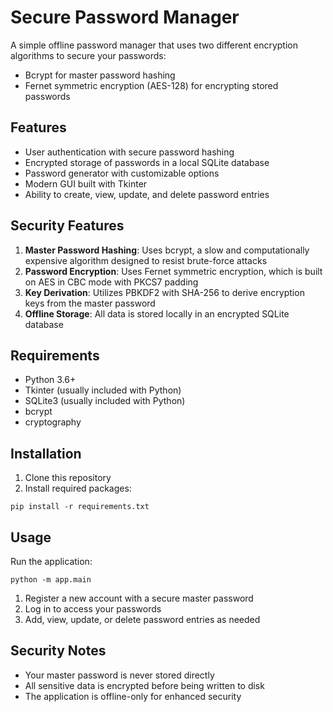 # Secure Password Manager

A simple offline password manager that uses two different encryption algorithms to secure your passwords:
- Bcrypt for master password hashing
- Fernet symmetric encryption (AES-128) for encrypting stored passwords

## Features

- User authentication with secure password hashing
- Encrypted storage of passwords in a local SQLite database
- Password generator with customizable options
- Modern GUI built with Tkinter
- Ability to create, view, update, and delete password entries

## Security Features

1. **Master Password Hashing**: Uses bcrypt, a slow and computationally expensive algorithm designed to resist brute-force attacks
2. **Password Encryption**: Uses Fernet symmetric encryption, which is built on AES in CBC mode with PKCS7 padding
3. **Key Derivation**: Utilizes PBKDF2 with SHA-256 to derive encryption keys from the master password
4. **Offline Storage**: All data is stored locally in an encrypted SQLite database

## Requirements

- Python 3.6+
- Tkinter (usually included with Python)
- SQLite3 (usually included with Python)
- bcrypt
- cryptography

## Installation

1. Clone this repository
2. Install required packages:

```
pip install -r requirements.txt
```

## Usage

Run the application:

```
python -m app.main
```

1. Register a new account with a secure master password
2. Log in to access your passwords
3. Add, view, update, or delete password entries as needed

## Security Notes

- Your master password is never stored directly
- All sensitive data is encrypted before being written to disk
- The application is offline-only for enhanced security 